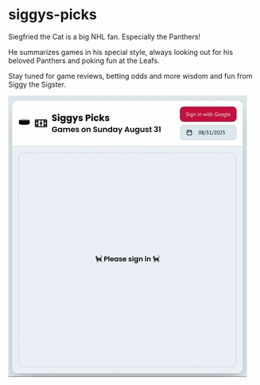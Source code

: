 # siggys-picks

Siegfried the Cat is a big NHL fan.
Especially the Panthers!

He summarizes games in his special style, always looking out for his beloved Panthers and poking fun at the Leafs.  

Stay tuned for game reviews, betting odds and more wisdom and fun from Siggy the Sigster.
 
![Demo](./siggys-picks.Webp)
